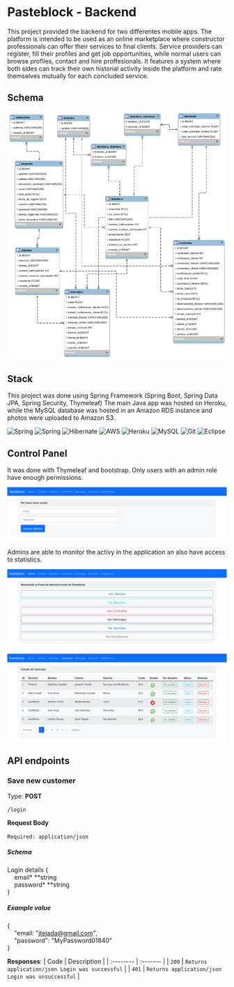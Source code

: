 # Pasteblock - Backend

This project provided the backend for two differentes mobile apps.
The platform is intended to be used as an online marketplace where constructor professionals can offer their services to final clients.
Service providers can register, fill their profiles and get job opportunities, while normal users can browse profiles, contact and hire proffesionals.
It features a system where both sides can track their own historial activity inside the platform and rate themselves mutually for each concluded service.

## Schema

![Pasteblock Schema](https://github.com/Tomohiko10615/pasteblock/raw/main/schema.png)

## Stack

This project was done using Spring Framework (Spring Boot, Spring Data JPA, Spring Security, Thymeleaf)
The main Java app was hosted on Heroku, while the MySQL database was hosted in an Amazon RDS instance and photos were uploaded to Amazon S3.

![Spring](https://img.shields.io/badge/Java-ED8B00?style=for-the-badge&logo=java&logoColor=white)
![Spring](https://img.shields.io/badge/Spring-6DB33F?style=for-the-badge&logo=spring&logoColor=white)
![Hibernate](https://img.shields.io/badge/Hibernate-59666C?style=for-the-badge&logo=Hibernate&logoColor=white)
![AWS](https://img.shields.io/badge/Amazon_AWS-232F3E?style=for-the-badge&logo=amazon-aws&logoColor=white)
![Heroku](https://img.shields.io/badge/Heroku-430098?style=for-the-badge&logo=heroku&logoColor=white)
![MySQL](https://img.shields.io/badge/MySQL-00000F?style=for-the-badge&logo=mysql&logoColor=white)
![Git](https://img.shields.io/badge/GIT-E44C30?style=for-the-badge&logo=git&logoColor=white)
![Eclipse](https://img.shields.io/badge/Eclipse-2C2255?style=for-the-badge&logo=eclipse&logoColor=white)

## Control Panel

It was done with Thymeleaf and bootstrap. Only users with an admin role have enough permissions.

![Control Panel](https://github.com/Tomohiko10615/pasteblock/raw/main/control-panel.png)

Admins are able to monitor the activy in the application an also have access to statistics.

![Logged-in](https://github.com/Tomohiko10615/pasteblock/raw/main/logged-in.png)

![Contracts](https://github.com/Tomohiko10615/pasteblock/raw/main/contract.png)

## API endpoints

### **Save new customer**

Type: **POST**
``` 
/login
```

**Request Body**

`Required: application/json`

##### Schema

Login details {\
&nbsp;&nbsp;&nbsp;&nbsp;email\* **string\
&nbsp;&nbsp;&nbsp;&nbsp;password\* **string\
}

##### Example value

{\
&nbsp;&nbsp;&nbsp;&nbsp;"email: "jtejada@gmail.com",\
&nbsp;&nbsp;&nbsp;&nbsp;"password": "MyPassword01840"\
}

**Responses**:
| Code | Description     |
| :-------- | :------- |
| `200` | `Returns application/json Login was successful` |
| `401` | `Returns application/json Login was unsuccessful` |
